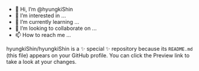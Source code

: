 - 👋 Hi, I’m @hyungkiShin
- 👀 I’m interested in ...
- 🌱 I’m currently learning ...
- 💞️ I’m looking to collaborate on ...
- 📫 How to reach me ...

hyungkiShin/hyungkiShin is a ✨ special ✨ repository because its `README.md` (this file) appears on your GitHub profile.
You can click the Preview link to take a look at your changes.
